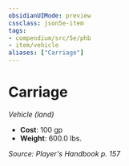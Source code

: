 ```yaml
---
obsidianUIMode: preview
cssclass: json5e-item
tags:
- compendium/src/5e/phb
- item/vehicle
aliases: ["Carriage"]
---
```

# Carriage
*Vehicle (land)*  

- **Cost**: 100 gp
- **Weight**: 600.0 lbs.

*Source: Player's Handbook p. 157*